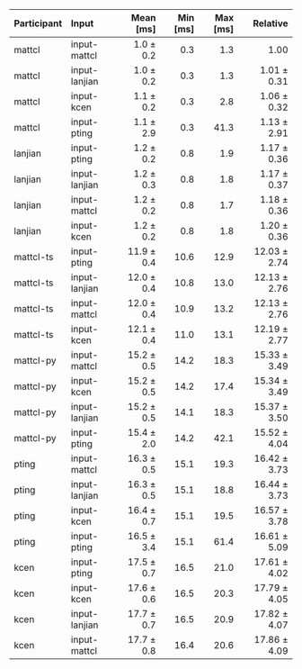 | Participant | Input | Mean [ms] | Min [ms] | Max [ms] | Relative |
|:---|:---|---:|---:|---:|---:|
| mattcl | input-mattcl | 1.0 ± 0.2 | 0.3 | 1.3 | 1.00 |
| mattcl | input-lanjian | 1.0 ± 0.2 | 0.3 | 1.3 | 1.01 ± 0.31 |
| mattcl | input-kcen | 1.1 ± 0.2 | 0.3 | 2.8 | 1.06 ± 0.32 |
| mattcl | input-pting | 1.1 ± 2.9 | 0.3 | 41.3 | 1.13 ± 2.91 |
| lanjian | input-pting | 1.2 ± 0.2 | 0.8 | 1.9 | 1.17 ± 0.36 |
| lanjian | input-lanjian | 1.2 ± 0.3 | 0.8 | 1.8 | 1.17 ± 0.37 |
| lanjian | input-mattcl | 1.2 ± 0.2 | 0.8 | 1.7 | 1.18 ± 0.36 |
| lanjian | input-kcen | 1.2 ± 0.2 | 0.8 | 1.8 | 1.20 ± 0.36 |
| mattcl-ts | input-pting | 11.9 ± 0.4 | 10.6 | 12.9 | 12.03 ± 2.74 |
| mattcl-ts | input-lanjian | 12.0 ± 0.4 | 10.8 | 13.0 | 12.13 ± 2.76 |
| mattcl-ts | input-mattcl | 12.0 ± 0.4 | 10.9 | 13.2 | 12.13 ± 2.76 |
| mattcl-ts | input-kcen | 12.1 ± 0.4 | 11.0 | 13.1 | 12.19 ± 2.77 |
| mattcl-py | input-mattcl | 15.2 ± 0.5 | 14.2 | 18.3 | 15.33 ± 3.49 |
| mattcl-py | input-kcen | 15.2 ± 0.5 | 14.2 | 17.4 | 15.34 ± 3.49 |
| mattcl-py | input-lanjian | 15.2 ± 0.5 | 14.1 | 18.3 | 15.37 ± 3.50 |
| mattcl-py | input-pting | 15.4 ± 2.0 | 14.2 | 42.1 | 15.52 ± 4.04 |
| pting | input-mattcl | 16.3 ± 0.5 | 15.1 | 19.3 | 16.42 ± 3.73 |
| pting | input-lanjian | 16.3 ± 0.5 | 15.1 | 18.8 | 16.44 ± 3.73 |
| pting | input-kcen | 16.4 ± 0.7 | 15.1 | 19.5 | 16.57 ± 3.78 |
| pting | input-pting | 16.5 ± 3.4 | 15.1 | 61.4 | 16.61 ± 5.09 |
| kcen | input-pting | 17.5 ± 0.7 | 16.5 | 21.0 | 17.61 ± 4.02 |
| kcen | input-kcen | 17.6 ± 0.6 | 16.5 | 20.3 | 17.79 ± 4.05 |
| kcen | input-lanjian | 17.7 ± 0.7 | 16.5 | 20.9 | 17.82 ± 4.07 |
| kcen | input-mattcl | 17.7 ± 0.8 | 16.4 | 20.6 | 17.86 ± 4.09 |
